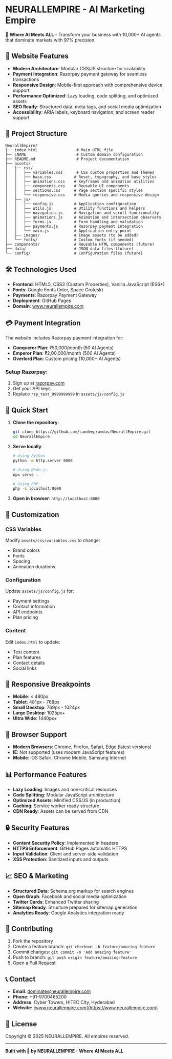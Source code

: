 # NEURALLEMPIRE - AI Marketing Empire

🧠 **Where AI Meets ALL** - Transform your business with 10,000+ AI agents that dominate markets with 97% precision.

## 🚀 Website Features

- **Modern Architecture**: Modular CSS/JS structure for scalability
- **Payment Integration**: Razorpay payment gateway for seamless transactions
- **Responsive Design**: Mobile-first approach with comprehensive device support
- **Performance Optimized**: Lazy loading, code splitting, and optimized assets
- **SEO Ready**: Structured data, meta tags, and social media optimization
- **Accessibility**: ARIA labels, keyboard navigation, and screen reader support

## 📁 Project Structure

```
NeurallEmpire/
├── index.html                 # Main HTML file
├── CNAME                      # Custom domain configuration
├── README.md                  # Project documentation
├── assets/
│   ├── css/
│   │   ├── variables.css      # CSS custom properties and themes
│   │   ├── base.css          # Reset, typography, and base styles
│   │   ├── animations.css    # Keyframes and animation utilities
│   │   ├── components.css    # Reusable UI components
│   │   ├── sections.css      # Page section specific styles
│   │   └── responsive.css    # Media queries and responsive design
│   ├── js/
│   │   ├── config.js         # Application configuration
│   │   ├── utils.js          # Utility functions and helpers
│   │   ├── navigation.js     # Navigation and scroll functionality
│   │   ├── animations.js     # Animation and intersection observers
│   │   ├── forms.js          # Form handling and validation
│   │   ├── payments.js       # Razorpay payment integration
│   │   └── main.js           # Application entry point
│   ├── images/               # Image assets (to be added)
│   └── fonts/                # Custom fonts (if needed)
├── components/               # Reusable HTML components (future)
├── data/                     # JSON data files (future)
└── config/                   # Configuration files (future)
```

## 🛠️ Technologies Used

- **Frontend**: HTML5, CSS3 (Custom Properties), Vanilla JavaScript (ES6+)
- **Fonts**: Google Fonts (Inter, Space Grotesk)
- **Payments**: Razorpay Payment Gateway
- **Deployment**: GitHub Pages
- **Domain**: www.neurallempire.com

## 💳 Payment Integration

The website includes Razorpay payment integration for:

- **Conqueror Plan**: ₹50,000/month (50 AI Agents)
- **Emperor Plan**: ₹2,00,000/month (500 AI Agents)
- **Overlord Plan**: Custom pricing (10,000+ AI Agents)

### Setup Razorpay:
1. Sign up at [razorpay.com](https://razorpay.com)
2. Get your API keys
3. Replace `rzp_test_9999999999` in `assets/js/config.js`

## 🚀 Quick Start

1. **Clone the repository**:
   ```bash
   git clone https://github.com/sandeepramdas/NeurallEmpire.git
   cd NeurallEmpire
   ```

2. **Serve locally**:
   ```bash
   # Using Python
   python -m http.server 8000

   # Using Node.js
   npx serve .

   # Using PHP
   php -S localhost:8000
   ```

3. **Open in browser**: `http://localhost:8000`

## 🎨 Customization

### CSS Variables
Modify `assets/css/variables.css` to change:
- Brand colors
- Fonts
- Spacing
- Animation durations

### Configuration
Update `assets/js/config.js` for:
- Payment settings
- Contact information
- API endpoints
- Plan pricing

### Content
Edit `index.html` to update:
- Text content
- Plan features
- Contact details
- Social links

## 📱 Responsive Breakpoints

- **Mobile**: < 480px
- **Tablet**: 481px - 768px
- **Small Desktop**: 769px - 1024px
- **Large Desktop**: 1025px+
- **Ultra Wide**: 1440px+

## 🔧 Browser Support

- **Modern Browsers**: Chrome, Firefox, Safari, Edge (latest versions)
- **IE**: Not supported (uses modern JavaScript features)
- **Mobile**: iOS Safari, Chrome Mobile, Samsung Internet

## 📊 Performance Features

- **Lazy Loading**: Images and non-critical resources
- **Code Splitting**: Modular JavaScript architecture
- **Optimized Assets**: Minified CSS/JS (in production)
- **Caching**: Service worker ready structure
- **CDN Ready**: Assets can be served from CDN

## 🔒 Security Features

- **Content Security Policy**: Implemented in headers
- **HTTPS Enforcement**: GitHub Pages automatic HTTPS
- **Input Validation**: Client and server-side validation
- **XSS Protection**: Sanitized inputs and outputs

## 📈 SEO & Marketing

- **Structured Data**: Schema.org markup for search engines
- **Open Graph**: Facebook and social media optimization
- **Twitter Cards**: Enhanced Twitter sharing
- **Sitemap Ready**: Structure prepared for sitemap generation
- **Analytics Ready**: Google Analytics integration ready

## 🤝 Contributing

1. Fork the repository
2. Create a feature branch: `git checkout -b feature/amazing-feature`
3. Commit changes: `git commit -m 'Add amazing feature'`
4. Push to branch: `git push origin feature/amazing-feature`
5. Open a Pull Request

## 📞 Contact

- **Email**: dominate@neurallempire.com
- **Phone**: +91-9700465200
- **Address**: Cyber Towers, HITEC City, Hyderabad
- **Website**: [www.neurallempire.com](https://www.neurallempire.com)

## 📄 License

Copyright © 2025 NEURALLEMPIRE. All empires reserved.

---

**Built with 🧠 by NEURALLEMPIRE - Where AI Meets ALL**